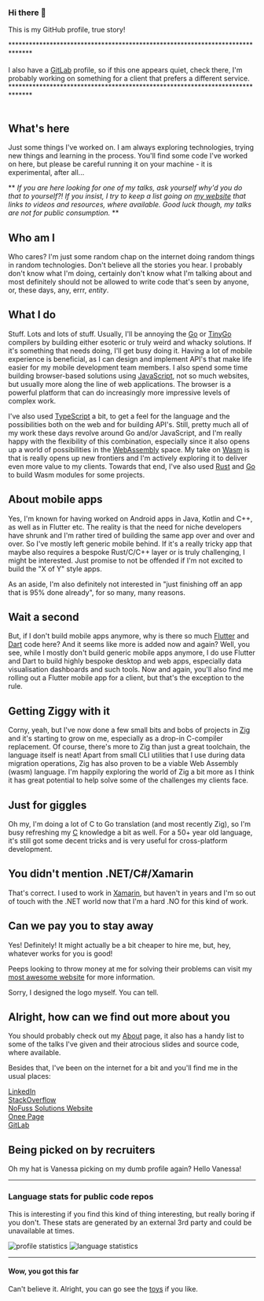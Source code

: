 ### Hi there 👋
This is my GitHub profile, true story!  

****************************************************************************** <br><br>
I also have a [GitLab](https://gitlab.com/ewaldhorn) profile, so if this one appears quiet, check there, I'm probably working on something for a client that prefers a different service. <br>
****************************************************************************** <br><br>

## What's here
Just some things I've worked on.  I am always exploring technologies, trying new things and learning in the process.  You'll find some code I've worked on here, but please be careful running it on your machine - it is experimental, after all...  

** _If you are here looking for one of my talks, ask yourself why'd you do that to yourself?! If you insist, I try to keep a list going on [my website](https://www.nofuss.co.za/about/) that links to videos and resources, where available. Good luck though, my talks are not for public consumption._ **

## Who am I
Who cares? I'm just some random chap on the internet doing random things in random technologies.  Don't believe all the stories you hear. I probably don't know what I'm doing, certainly don't know what I'm talking about and most definitely should not be allowed to write code that's seen by anyone, or, these days, any, errr, _entity_.

## What I do
Stuff. Lots and lots of stuff.  Usually, I'll be annoying the [Go](https://go.dev/) or [TinyGo](https://tinygo.org/) compilers by building either esoteric or truly weird and whacky solutions.  If it's something that needs doing, I'll get busy doing it.  Having a lot of mobile experience is beneficial, as I can design and implement API's that make life easier for my mobile development team members.  I also spend some time building browser-based solutions using [JavaScript](https://en.wikipedia.org/wiki/JavaScript), not so much websites, but usually more along the line of web applications. The browser is a powerful platform that can do increasingly more impressive levels of complex work.

I've also used [TypeScript](https://nofuss.co.za/blog/typescript_canvas/) a bit, to get a feel for the language and the possibilities both on the web and for building API's.  Still, pretty much all of my work these days revolve around Go and/or JavaScript, and I'm really happy with the flexibility of this combination, especially since it also opens up a world of possibilities in the [WebAssembly](https://en.wikipedia.org/wiki/WebAssembly) space. My take on [Wasm](https://en.wikipedia.org/wiki/WebAssembly) is that is really opens up new frontiers and I'm actively exploring it to deliver even more value to my clients. Towards that end, I've also used [Rust](https://www.rust-lang.org/) and [Go](https://go.dev/) to build Wasm modules for some projects.

## About mobile apps
Yes, I'm known for having worked on Android apps in Java, Kotlin and C++, as well as in Flutter etc.  The reality is that the need for niche developers have shrunk and I'm rather tired of building the same app over and over and over. So I've mostly left generic mobile behind. If it's a really tricky app that maybe also requires a bespoke Rust/C/C++ layer or is truly challenging, I might be interested.  Just promise to not be offended if I'm not excited to build the "X of Y" style apps.

As an aside, I'm also definitely not interested in "just finishing off an app that is 95% done already", for so many, many reasons. 

## Wait a second
But, if I don't build mobile apps anymore, why is there so much [Flutter](https://flutter.dev/) and [Dart](https://dart.dev/) code here? And it seems like more is added now and again? Well, you see, while I mostly don't build generic mobile apps anymore, I do use Flutter and Dart to build highly bespoke desktop and web apps, especially data visualisation dashboards and such tools. Now and again, you'll also find me rolling out a Flutter mobile app for a client, but that's the exception to the rule.

## Getting Ziggy with it
Corny, yeah, but I've now done a few small bits and bobs of projects in [Zig](https://ziglang.org/) and it's starting to grow on me, especially as a drop-in C-compiler replacement. Of course, there's more to Zig than just a great toolchain, the language itself is neat! Apart from small CLI utilities that I use during data migration operations, Zig has also proven to be a viable Web Assembly (wasm) language. I'm happily exploring the world of Zig a bit more as I think it has great potential to help solve some of the challenges my clients face.

## Just for giggles
Oh my, I'm doing a lot of C to Go translation (and most recently Zig), so I'm busy refreshing my [C](https://en.wikipedia.org/wiki/C_(programming_language)) knowledge a bit as well.  For a 50+ year old language, it's still got some decent tricks and is very useful for cross-platform development.

## You didn't mention .NET/C#/Xamarin
That's correct. I used to work in [Xamarin](https://dotnet.microsoft.com/en-us/apps/xamarin), but haven't in years and I'm so out of touch with the .NET world now that I'm a hard .NO for this kind of work.

## Can we pay you to stay away
Yes! Definitely! It might actually be a bit cheaper to hire me, but, hey, whatever works for you is good!

Peeps looking to throw money at me for solving their problems can visit my [most awesome website](https://nofuss.co.za/) for more information. 

Sorry, I designed the logo myself. You can tell.

## Alright, how can we find out more about you

You should probably check out my [About](https://nofuss.co.za/about/) page, it also has a handy list to some of the talks I've given and their atrocious slides and source code, where available.

Besides that, I've been on the internet for a bit and you'll find me in the usual places:

[LinkedIn](https://www.linkedin.com/in/ewaldhorn)<br>
[StackOverflow](https://stackoverflow.com/users/991479/ewald)<br>
[NoFuss Solutions Website](https://nofuss.co.za/)<br>
[Onee Page](https://onee.page/ewaldhorn)<br>
[GitLab](https://gitlab.com/ewaldhorn)<br>

## Being picked on by recruiters
Oh my hat is Vanessa picking on my dumb profile again? Hello Vanessa!

---

### Language stats for public code repos
This is interesting if you find this kind of thing interesting, but really boring if you don't. These stats are generated by an external 3rd party and could be unavailable at times.

<img src="http://github-profile-summary-cards.vercel.app/api/cards/profile-details?username=ewaldhorn&theme=github" alt="profile statistics"/>
<img src="https://github-readme-stats.vercel.app/api/top-langs?username=ewaldhorn&layout=compact&langs_count=10" alt="language statistics"/>

---

#### Wow, you got this far
Can't believe it.  Alright, you can go see the [toys](https://nofuss.co.za/toys/) if you like.

